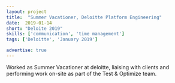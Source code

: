 ```yaml
---
layout: project
title:  "Summer Vacationer, Deloitte Platform Engineering"
date:  2019-01-14
short: "Deloite 2019"
skills: ['communication', 'time management']
tags: ['Deloitte', 'January 2019']

advertise: true
---
```

Worked as Summer Vacationer at deloitte, liaising with clients and performing work on-site as part of the Test & Optimize team. 